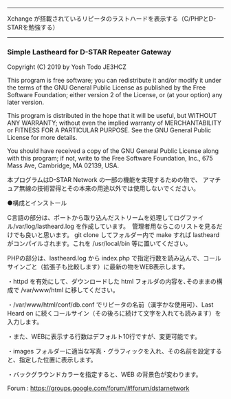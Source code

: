*********************************************************************************
   Xchange が搭載されているリピータのラストハードを表示する（C/PHPとD-STARを勉強する）
*********************************************************************************

<h3>Simple Lastheard for D-STAR Repeater Gateway</h3>
Copyright (C) 2019 by Yosh Todo JE3HCZ

  This program is free software; you can redistribute it and/or modify
  it under the terms of the GNU General Public License as published by
  the Free Software Foundation; either version 2 of the License, or
  (at your option) any later version.
  
  This program is distributed in the hope that it will be useful,
  but WITHOUT ANY WARRANTY; without even the implied warranty of
  MERCHANTABILITY or FITNESS FOR A PARTICULAR PURPOSE.  See the
  GNU General Public License for more details.
  
  You should have received a copy of the GNU General Public License
  along with this program; if not, write to the Free Software
  Foundation, Inc., 675 Mass Ave, Cambridge, MA 02139, USA.

  本プログラムはD-STAR Network の一部の機能を実現するための物で、
  アマチュア無線の技術習得とその本来の用途以外では使用しないでください。

●構成とインストール

C言語の部分は、ポートから取り込んだストリームを処理してログファイル/var/log/lastheard.log を作成しています。　管理者用ならこのリストを見るだけでも良いと思います。  git clone してフォルダー内で make すれば lastheard がコンパイルされます。これを /usr/local/bin 等に置いてください。
	
PHPの部分は、lastheard.log から index.php で指定行数を読み込んで、コールサインごと（拡張子も比較します）に最新の物をWEB表示します。

・httpd を有効にして、ダウンロードした html フォルダの内容を､そのままの構成で /var/www/html に移してください。

・/var/www/html/conf/db.conf でリピータの名前（漢字かな使用可）、Last Heard on に続くコールサイン（その後ろに続けて文字を入れても読みます）を入力します。　

・また、WEBに表示する行数はデフォルト10行ですが、変更可能です。

・images フォルダーに適当な写真・グラフィックを入れ、その名前を設定すると、指定した位置に表示します。

・バックグラウンドカラーを指定すると、WEB の背景色が変わります。

Forum : https://groups.google.com/forum/#!forum/dstarnetwork
